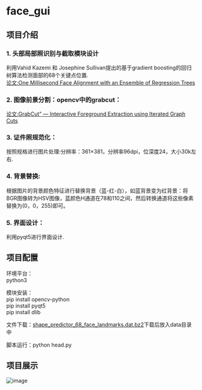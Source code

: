 # face_gui
## 项目介绍 
### 1.	头部局部照识别与截取模块设计
利用Vahid Kazemi 和 Josephine Sullivan提出的基于gradient boosting的回归树算法检测面部的68个关键点位置.</br>
[论文:One Millisecond Face Alignment with an Ensemble of Regression Trees](http://www.nada.kth.se/~vahidk/face_ert.html)</br>
       
### 2.	图像前景分割：opencv中的grabcut：
[论文:GrabCut” — Interactive Foreground Extraction using Iterated Graph Cuts](https://wenku.baidu.com/view/4b8db16a58fafab069dc0292.html)</br>
 
### 3.	证件照规范化：
按照规格进行图片处理:分辨率：361×381，分辨率96dpi，位深度24，大小30k左右.</br>

### 4.	背景替换:
根据图片的背景颜色特征进行替换背景（蓝-红-白），如蓝背景变为红背景：将BGR图像转为HSV图像，蓝颜色H通道在78和110之间，然后转换通道将这些像素替换为(0，0，255)即可。</br>
    
### 5.	界面设计：
利用pyqt5进行界面设计.</br>

 ## 项目配置
 环境平台：</br>
 python3</br>
 
 模块安装：</br>
      pip install opencv-python </br>
      pip install pyqt5 </br>
      pip install dlib </br>
      
 文件下载：[shape_predictor_68_face_landmarks.dat.bz2](http://dlib.net/files/shape_predictor_68_face_landmarks.dat.bz2)下载后放入data目录中</br>
 
 脚本运行：python head.py
 
  ## 项目展示
  ![image](https://github.com/kailaisun/face_gui/blob/master/For%20show.png)

